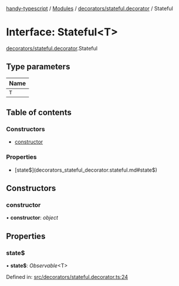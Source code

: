 [handy-typescript](../README.md) / [Modules](../modules.md) / [decorators/stateful.decorator](../modules/decorators_stateful_decorator.md) / Stateful

# Interface: Stateful<T\>

[decorators/stateful.decorator](../modules/decorators_stateful_decorator.md).Stateful

## Type parameters

| Name |
| :------ |
| `T` |

## Table of contents

### Constructors

- [constructor](decorators_stateful_decorator.stateful.md#constructor)

### Properties

- [state$](decorators_stateful_decorator.stateful.md#state$)

## Constructors

### constructor

• **constructor**: *object*

## Properties

### state$

• **state$**: *Observable*<T\>

Defined in: [src/decorators/stateful.decorator.ts:24](https://github.com/robbiemu/handy-typescript/blob/3eaf458/src/decorators/stateful.decorator.ts#L24)
